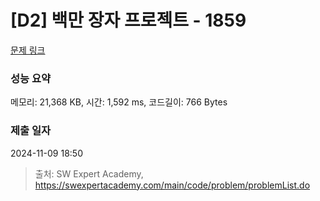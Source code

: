 # [D2] 백만 장자 프로젝트 - 1859 

[문제 링크](https://swexpertacademy.com/main/code/problem/problemDetail.do?contestProbId=AV5LrsUaDxcDFAXc) 

### 성능 요약

메모리: 21,368 KB, 시간: 1,592 ms, 코드길이: 766 Bytes

### 제출 일자

2024-11-09 18:50



> 출처: SW Expert Academy, https://swexpertacademy.com/main/code/problem/problemList.do